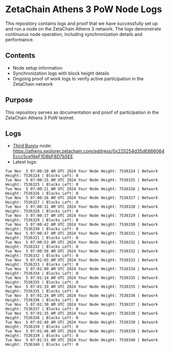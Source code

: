 # ZetaChain Athens 3 PoW Node Logs
This repository contains logs and proof that we have successfully set up and run a node on the ZetaChain Athens 3 network. The logs demonstrate continuous node operation, including synchronization details and performance.

## Contents
- Node setup information
- Synchronization logs with block height details
- Ongoing proof of work logs to verify active participation in the ZetaChain network

## Purpose
This repository serves as documentation and proof of participation in the ZetaChain Athens 3 PoW testnet.

## Logs

- [Third Bunny](https://thirdbunny.xyz/) node: https://athens.explorer.zetachain.com/address/0x225254d35dE666064Eccc5ce16eF1D8bF8D7b5EE
- Latest logs:
```
Tue Nov  5 07:00:10 AM UTC 2024 Your Node Height: 7536324 | Network Height: 7536324 | Blocks Left: 0
Tue Nov  5 07:00:15 AM UTC 2024 Your Node Height: 7536325 | Network Height: 7536325 | Blocks Left: 0
Tue Nov  5 07:00:21 AM UTC 2024 Your Node Height: 7536326 | Network Height: 7536326 | Blocks Left: 0
Tue Nov  5 07:00:26 AM UTC 2024 Your Node Height: 7536327 | Network Height: 7536327 | Blocks Left: 0
Tue Nov  5 07:00:31 AM UTC 2024 Your Node Height: 7536328 | Network Height: 7536328 | Blocks Left: 0
Tue Nov  5 07:00:37 AM UTC 2024 Your Node Height: 7536329 | Network Height: 7536329 | Blocks Left: 0
Tue Nov  5 07:00:42 AM UTC 2024 Your Node Height: 7536330 | Network Height: 7536330 | Blocks Left: 0
Tue Nov  5 07:00:47 AM UTC 2024 Your Node Height: 7536331 | Network Height: 7536331 | Blocks Left: 0
Tue Nov  5 07:00:53 AM UTC 2024 Your Node Height: 7536332 | Network Height: 7536332 | Blocks Left: 0
Tue Nov  5 07:00:58 AM UTC 2024 Your Node Height: 7536332 | Network Height: 7536332 | Blocks Left: 0
Tue Nov  5 07:01:03 AM UTC 2024 Your Node Height: 7536333 | Network Height: 7536333 | Blocks Left: 0
Tue Nov  5 07:01:09 AM UTC 2024 Your Node Height: 7536334 | Network Height: 7536334 | Blocks Left: 0
Tue Nov  5 07:01:14 AM UTC 2024 Your Node Height: 7536335 | Network Height: 7536335 | Blocks Left: 0
Tue Nov  5 07:01:19 AM UTC 2024 Your Node Height: 7536335 | Network Height: 7536335 | Blocks Left: 0
Tue Nov  5 07:01:24 AM UTC 2024 Your Node Height: 7536336 | Network Height: 7536336 | Blocks Left: 0
Tue Nov  5 07:01:30 AM UTC 2024 Your Node Height: 7536337 | Network Height: 7536337 | Blocks Left: 0
Tue Nov  5 07:01:35 AM UTC 2024 Your Node Height: 7536338 | Network Height: 7536338 | Blocks Left: 0
Tue Nov  5 07:01:40 AM UTC 2024 Your Node Height: 7536339 | Network Height: 7536339 | Blocks Left: 0
Tue Nov  5 07:01:46 AM UTC 2024 Your Node Height: 7536339 | Network Height: 7536339 | Blocks Left: 0
Tue Nov  5 07:01:51 AM UTC 2024 Your Node Height: 7536340 | Network Height: 7536340 | Blocks Left: 0
```
